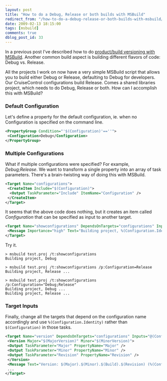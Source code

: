 ```yaml
---
layout: post
title: "How to do a Debug, Release or both builds with MSBuild"
redirect_from: "/how-to-do-a-debug-release-or-both-builds-with-msbuild/"
date: 2009-02-13 18:15:00
tags: [msbuild]
comments: true
dblog_post_id: 33
---
```

In a previous post I've described how to do [product/build versioning with MSBuild](/ShowPost.aspx?id=19). Another common build aspect is building different flavors of code: Debug vs. Release.

All the projects I work on now have a very simple MSBuild script that allows you to build either Debug or Release, defaulting to Debug for developers. Our CruiseControl configurations build Release. Comes a shared libraries project, which needs to do Debug, Release or both. How can I accomplish this with MSBuild?

### Default Configuration

Let's define a property for the default configuration, ie. when no Configuration is specified on the command line.

```xml
<PropertyGroup Condition="'$(Configuration)'==''">
 <Configuration>Debug</Configuration>
</PropertyGroup>
```

### Multiple Configurations

What if multiple configurations were specified? For example, _Debug;Release_. We want to transform a single property into an array of task parameters. There's a brain-twisting way of doing this with MSBuild.

```xml
<Target Name="configurations">
 <CreateItem Include="$(Configuration)">
  <Output TaskParameter="Include" ItemName="Configuration" />
 </CreateItem>
</Target>
```

It seems that the above code does nothing, but it creates an item called _Configuration_ that can be specified as input to another target.

```xml
<Target Name="showconfigurations" DependsOnTargets="configurations" Inputs="@(Configuration)" Outputs="target\%(Configuration.FileName)">
 <Message Importance="high" Text="Building project, %(Configuration.Identity) ..." />
</Target>
```

Try it.

```
> msbuild test.proj /t:showconfigurations
Building project, Debug

> msbuild test.proj /t:showconfigurations /p:Configuration=Release
Building project, Release ...

> msbuild test.proj /t:showconfigurations /p:Configuration="Debug;Release"
Building project, Debug ...
Building project, Release ...
```

### Target Inputs

Finally, change all the targets that depend on the configuration name accordingly and use `%(Configuration.Identity)` rather than `$(Configuration)` in those tasks.

```xml
<Target Name="version" DependsOnTargets="configurations" Inputs="@(Configuration)" Outputs="target\%(Configuration.FileName)">
 <Version Major="$(MajorVersion)" Minor="$(MinorVersion)">
 <Output TaskParameter="Major" PropertyName="Major" />
 <Output TaskParameter="Minor" PropertyName="Minor" />
 <Output TaskParameter="Revision" PropertyName="Revision" />
 </Version>
 <Message Text="Version: $(Major).$(Minor).$(Build).$(Revision) (%(Configuration.Identity))"/>
 ...
</Target>
```
